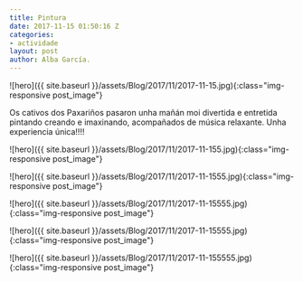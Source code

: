 ```yaml
---
title: Pintura
date: 2017-11-15 01:50:16 Z
categories:
- actividade
layout: post
author: Alba García.
---
```


![hero]({{ site.baseurl }}/assets/Blog/2017/11/2017-11-15.jpg){:class="img-responsive post_image"}
<br>

Os cativos dos Paxariños pasaron unha mañán moi divertida e entretida pintando creando e imaxinando, acompañados de música relaxante. Unha experiencia única!!!! 

![hero]({{ site.baseurl }}/assets/Blog/2017/11/2017-11-155.jpg){:class="img-responsive post_image"}
<br>

![hero]({{ site.baseurl }}/assets/Blog/2017/11/2017-11-1555.jpg){:class="img-responsive post_image"}
<br>

![hero]({{ site.baseurl }}/assets/Blog/2017/11/2017-11-15555.jpg){:class="img-responsive post_image"}
<br>

![hero]({{ site.baseurl }}/assets/Blog/2017/11/2017-11-15555.jpg){:class="img-responsive post_image"}
<br>

![hero]({{ site.baseurl }}/assets/Blog/2017/11/2017-11-155555.jpg){:class="img-responsive post_image"}
<br>